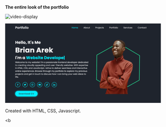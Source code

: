 <p><strong> The entire look of the portfolio</strong> </p>

![video-display](images/video-display.gif) <br>

![readme-image](images/readme-image.png) <br>

Created with HTML,  CSS, Javascript.

 <b
